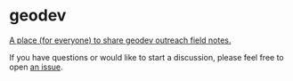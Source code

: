 # geodev
[A place (for everyone) to share geodev outreach field notes.](https://github.com/ArcGIS/geodev/wiki)

If you have questions or would like to start a discussion, please feel free to open [an issue](https://github.com/ArcGIS/geodev/issues).
